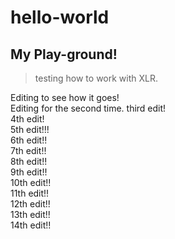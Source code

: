 # hello-world
## My Play-ground!

> testing how to work with XLR.

Editing to see how it goes!  
Editing for the second time.
third edit!  
4th edit!  
5th edit!!!  
6th edit!!  
7th edit!!  
8th edit!!  
9th edit!!  
10th edit!!  
11th edit!!  
12th edit!!  
13th edit!!  
14th edit!!
